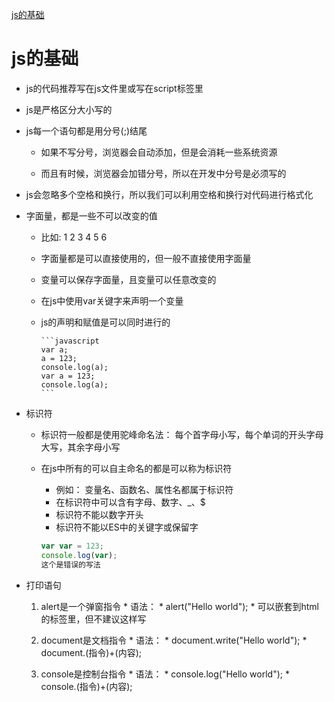 [js的基础](#js的基础)
# js的基础

* js的代码推荐写在js文件里或写在script标签里

* js是严格区分大小写的

* js每一个语句都是用分号(;)结尾

  * 如果不写分号，浏览器会自动添加，但是会消耗一些系统资源

  * 而且有时候，浏览器会加错分号，所以在开发中分号是必须写的

* js会忽略多个空格和换行，所以我们可以利用空格和换行对代码进行格式化

* 字面量，都是一些不可以改变的值
  * 比如: 1 2 3 4 5 6
  * 字面量都是可以直接使用的，但一般不直接使用字面量
  * 变量可以保存字面量，且变量可以任意改变的
  * 在js中使用var关键字来声明一个变量
  * js的声明和赋值是可以同时进行的

		```javascript
		var a;
		a = 123;
		console.log(a);
		var a = 123;
		console.log(a);
		```

* 标识符
	* 标识符一般都是使用驼峰命名法： 每个首字母小写，每个单词的开头字母大写，其余字母小写
  * 在js中所有的可以自主命名的都是可以称为标识符
	* 例如： 变量名、函数名、属性名都属于标识符
	* 在标识符中可以含有字母、数字、\_、$
	* 标识符不能以数字开头
	* 标识符不能以ES中的关键字或保留字
	
	```javascript
	var var = 123;
	console.log(var);
	这个是错误的写法
	```





* 打印语句
   1. alert是一个弹窗指令
			* 语法：
				* alert("Hello world");
				* 可以嵌套到html的标签里，但不建议这样写
	
	2. document是文档指令
			* 语法：
				* document.write("Hello world");
				* document.(指令)+(内容);
	
	3. console是控制台指令
			* 语法：
				* console.log("Hello world");
				* console.(指令)+(内容);
	


